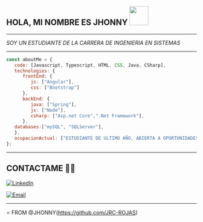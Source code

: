 
<h2> HOLA, MI NOMBRE ES JHONNY <img src="https://media.giphy.com/media/fYSnHlufseco8Fh93Z/giphy.gif" width="50"></h2>

___
<p>
   <em>
      SOY UN ESTUDIANTE DE LA CARRERA DE INGENIERIA EN SISTEMAS
   </em>
</p>

___

```javascript
const aboutMe = {
   code: [Javascript, Typescript, HTML, CSS, Java, CSharp],
   technologies: {
      frontEnd: {
         js: ["Angular"],
         css: ["Bootstrap"]
      },
      backEnd: {
         java: ["Spring"],
         js: ["Node"],
         csharp: ["Asp.net Core",".Net Framework"],
      },
   databases:["mySQL", "SQLServer"],
   },
   ocupacionActual: ["ESTUDIANTE DE ULTIMO AÑO, ABIERTA A OPORTUNIDADES LABORALES"],
};
```
___

## CONTACTAME  🤝🏻

<a href="https://www.linkedin.com/in/jhonny-rojas-camacho-6342b0195/"><img alt="LinkedIn" src="https://img.shields.io/badge/LinkedIn-Jhonny%20Rojas-blue"></a>

<a href="mailto:rojascjhonny@gmail.com"><img alt="Email" src="https://img.shields.io/badge/Email-rojascjhonny%40gmail.com-red"></a>


___
⭐️ FROM @JHONNY(https://github.com/JRC-ROJAS)

